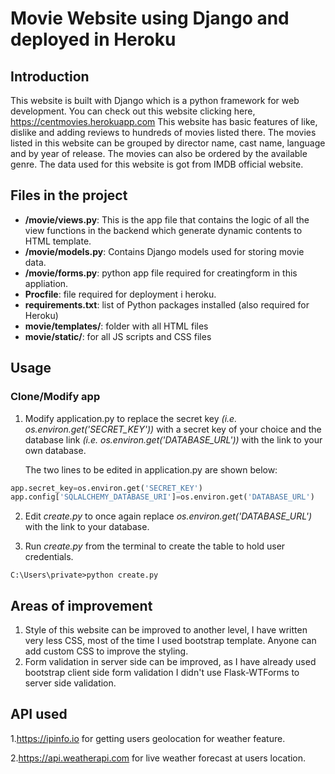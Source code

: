# Movie Website using Django and deployed in Heroku
## Introduction
This website is built with Django which is a python framework for web development.
You can check out this website clicking here, https://centmovies.herokuapp.com
This website has basic features of like, dislike and adding reviews to hundreds of movies listed there. The movies listed in this website can be grouped by director name, cast name, language and by year of release. 
The movies can also be ordered by the available genre. The data used for this website is got from IMDB official website.
## Files in the project
- **/movie/views.py**: This is the app file that contains the logic of all the view functions in the backend which generate dynamic contents to HTML template.
- **/movie/models.py**: Contains Django models used for storing movie data.
- **/movie/forms.py**: python app file  required for creatingform in this appliation.
- **Procfile**: file required for deployment i heroku.
- **requirements.txt**: list of Python packages installed (also required for Heroku)
- **movie/templates/**: folder with all HTML files
- **movie/static/**: for all JS scripts and CSS files
## Usage
### Clone/Modify app
1. Modify application.py to replace the secret key *(i.e. os.environ.get('SECRET_KEY'))* with a secret key of your choice and the database link *(i.e. os.environ.get('DATABASE_URL'))* with the link to your own database.

    The two lines to be edited in application.py are shown below:
```python
app.secret_key=os.environ.get('SECRET_KEY')
app.config['SQLALCHEMY_DATABASE_URI']=os.environ.get('DATABASE_URL')
```
2. Edit *create.py* to once again replace *os.environ.get('DATABASE_URL')* with the link to your database.

3. Run *create.py* from the terminal to create the table to hold user credentials.
    
```console
C:\Users\private>python create.py
```
## Areas of improvement
1. Style of this website can be improved to another level, I have written very less CSS, most of the time I used bootstrap template. Anyone can add custom CSS to improve the styling.
2. Form validation in server side can be improved, as I have already used bootstrap client side form validation I didn't use Flask-WTForms to server side validation.
## API used
1.https://ipinfo.io for getting users geolocation for weather feature.

2.https://api.weatherapi.com for live weather forecast at users location.

